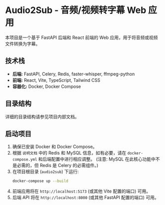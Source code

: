 # Audio2Sub - 音频/视频转字幕 Web 应用

本项目是一个基于 FastAPI 后端和 React 前端的 Web 应用，用于将音频或视频文件转换为字幕。

## 技术栈

- **后端:** FastAPI, Celery, Redis, faster-whisper, ffmpeg-python
- **前端:** React, Vite, TypeScript, Tailwind CSS
- **容器化:** Docker, Docker Compose

## 目录结构

详细的目录结构请参见项目内部文档。

## 启动项目

1.  确保已安装 Docker 和 Docker Compose。
2.  根据 `说明文档` 中的 Redis 和 MySQL 信息，如有必要，请在 `docker-compose.yml` 和后端配置中进行相应调整。
    (注意: MySQL 在此核心功能中不是必需的，但 Redis 是 Celery 的必需组件。)
3.  在项目根目录 (`audio2sub`) 下运行:
    ```bash
    docker-compose up --build
    ```
4.  前端应用将在 `http://localhost:5173` (或其他 Vite 配置的端口) 可用。
5.  后端 API 将在 `http://localhost:8000` (或其他 FastAPI 配置的端口) 可用。

